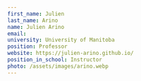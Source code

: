 ```yaml
---
first_name: Julien
last_name: Arino
name: Julien Arino
email: 
university: University of Manitoba
position: Professor
website: https://julien-arino.github.io/
position_in_school: Instructor
photo: /assets/images/arino.webp
---
```


